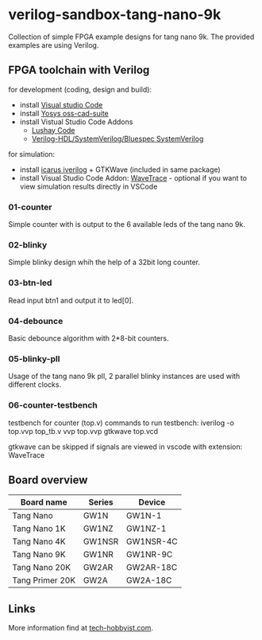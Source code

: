 # verilog-sandbox-tang-nano-9k

Collection of simple FPGA example designs for tang nano 9k.
The provided examples are using Verilog.


## FPGA toolchain with Verilog
for development (coding, design and build):
- install [Visual studio Code](https://code.visualstudio.com/)
- install [Yosys oss-cad-suite](https://github.com/YosysHQ/oss-cad-suite-build)
- install Vistual Studio Code Addons
    - [Lushay Code](https://marketplace.visualstudio.com/items?itemName=lushay-labs.lushay-code)
    - [Verilog-HDL/SystemVerilog/Bluespec SystemVerilog](https://marketplace.visualstudio.com/items?itemName=mshr-h.VerilogHDL)

for simulation:
- install [icarus iverilog](https://bleyer.org/icarus/) + GTKWave (included in same package)
- install Visual Studio Code Addon: [WaveTrace](https://marketplace.visualstudio.com/items?itemName=wavetrace.wavetrace) - optional if you want to view simulation results directly in VSCode


### 01-counter
Simple counter with is output to the 6 available leds of the tang nano 9k.

### 02-blinky
Simple blinky design whih the help of a 32bit long counter.

### 03-btn-led
Read input btn1 and output it to led[0].

### 04-debounce
Basic debounce algorithm with 2*8-bit counters.

### 05-blinky-pll
Usage of the tang nano 9k pll, 2 parallel blinky instances are used with different clocks.

### 06-counter-testbench
testbench for counter (top.v)
commands to run testbench:
    iverilog -o top.vvp top_tb.v 
    vvp top.vvp
    gtkwave top.vcd 

gtkwave can be skipped if signals are viewed in vscode with extension: WaveTrace

## Board overview 

|Board name		|Series	|Device		|
|---------------|-------|-----------|
|Tang Nano		|GW1N	|GW1N-1		|
|Tang Nano 1K	|GW1NZ	|GW1NZ-1	|
|Tang Nano 4K	|GW1NSR	|GW1NSR-4C	|
|Tang Nano 9K	|GW1NR	|GW1NR-9C	|
|Tang Nano 20K	|GW2AR	|GW2AR-18C	|
|Tang Primer 20K|GW2A	|GW2A-18C	|

## Links
More information find at [tech-hobbyist.com](https://www.tech-hobbyist.com/).